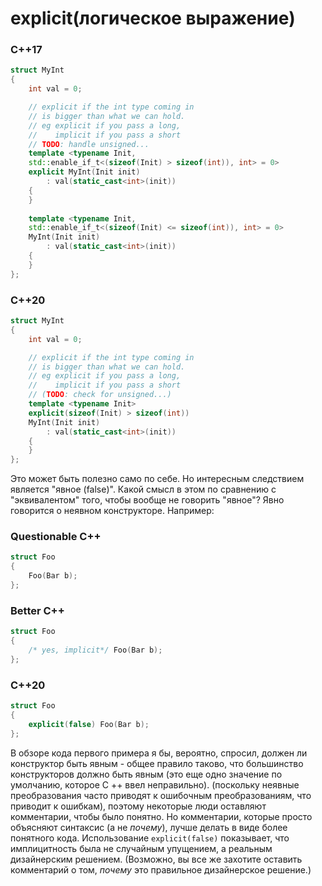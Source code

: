 # explicit(логическое выражение) 
### C++17
```c++
struct MyInt
{
    int val = 0;

    // explicit if the int type coming in
    // is bigger than what we can hold.
    // eg explicit if you pass a long,
    //    implicit if you pass a short
    // TODO: handle unsigned...
    template <typename Init,
    std::enable_if_t<(sizeof(Init) > sizeof(int)), int> = 0>
    explicit MyInt(Init init)
        : val(static_cast<int>(init))
    {
    }
    
    template <typename Init,
    std::enable_if_t<(sizeof(Init) <= sizeof(int)), int> = 0>
    MyInt(Init init)
        : val(static_cast<int>(init))
    {
    }
};
```
### C++20
```c++
struct MyInt
{
    int val = 0;

    // explicit if the int type coming in
    // is bigger than what we can hold.
    // eg explicit if you pass a long,
    //    implicit if you pass a short
    // (TODO: check for unsigned...) 
    template <typename Init>
    explicit(sizeof(Init) > sizeof(int))
    MyInt(Init init)
        : val(static_cast<int>(init))
    {
    }
};
```
Это может быть полезно само по себе. Но интересным следствием является "явное (false)". Какой смысл в этом по сравнению с "эквивалентом" того, чтобы вообще не говорить "явное"? Явно говорится о неявном конструкторе. Например:
### Questionable C++
```c++
struct Foo
{
    Foo(Bar b);
};
```
### Better C++
```c++
struct Foo
{
    /* yes, implicit*/ Foo(Bar b);
};
```
### C++20
```c++
struct Foo
{
    explicit(false) Foo(Bar b);
};
```

В обзоре кода первого примера я бы, вероятно, спросил, должен ли конструктор быть явным - общее правило таково, что большинство конструкторов должно быть явным (это еще одно значение по умолчанию, которое C ++ ввел неправильно). (поскольку неявные преобразования часто приводят к ошибочным преобразованиям, что приводит к ошибкам), поэтому некоторые люди оставляют комментарии, чтобы было понятно. Но комментарии, которые просто объясняют синтаксис (а не _почему_), лучше делать в виде более понятного кода.
Использование `explicit(false)` показывает, что имплицитность была не случайным упущением, а реальным дизайнерским решением. (Возможно, вы все же захотите оставить комментарий о том, _почему_ это правильное дизайнерское решение.)








